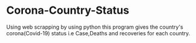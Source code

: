 # Corona-Country-Status
Using web scrapping by using python this program gives the country's corona(Covid-19) status i.e Case,Deaths and recoveries for each country. 
